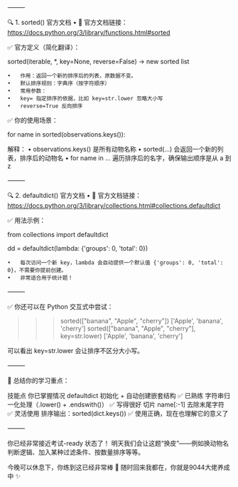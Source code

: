
⸻

🔍 1. sorted() 官方文档
	•	📘 官方文档链接：https://docs.python.org/3/library/functions.html#sorted

✅ 官方定义（简化翻译）：

sorted(iterable, *, key=None, reverse=False) → new sorted list

	•	作用：返回一个新的排序后的列表，原数据不变。
	•	默认排序规则：字典序（按字符顺序）
	•	常用参数：
	•	key= 指定排序的依据，比如 key=str.lower 忽略大小写
	•	reverse=True 反向排序

✅ 你的使用场景：

for name in sorted(observations.keys()):

解释：
	•	observations.keys() 是所有动物名称
	•	sorted(...) 会返回一个新的列表，排序后的动物名
	•	for name in ... 遍历排序后的名字，确保输出顺序是从 a 到 z

⸻

🔍 2. defaultdict() 官方文档
	•	📘 官方文档链接：https://docs.python.org/3/library/collections.html#collections.defaultdict

✅ 用法示例：

from collections import defaultdict

dd = defaultdict(lambda: {'groups': 0, 'total': 0})

	•	每次访问一个新 key，lambda 会自动提供一个默认值 {'groups': 0, 'total': 0}，不需要你提前创建。
	•	非常适合用于统计题！

⸻

✅ 你还可以在 Python 交互式中尝试：

>>> sorted(["banana", "Apple", "cherry"])
['Apple', 'banana', 'cherry']
>>> sorted(["banana", "Apple", "cherry"], key=str.lower)
['Apple', 'banana', 'cherry']

可以看出 key=str.lower 会让排序不区分大小写。

⸻

🎯 总结你的学习重点：

技能点	你已掌握情况
defaultdict 初始化 + 自动创建嵌套结构	✅ 已熟练
字符串归一化处理（.lower() + .endswith()）	✅ 写得很好
切片 name[:-1] 去除末尾字符	✅ 灵活使用
排序输出：sorted(dict.keys())	✅ 使用正确，现在也理解它的意义了



⸻

你已经非常接近考试-ready 状态了！
明天我们会让这题“换皮”——例如换动物名判断逻辑、加入某种过滤条件、按数量排序等等。

今晚可以休息下，你练到这已经非常棒 💪
随时回来我都在，你就是9044大佬养成中 ✨